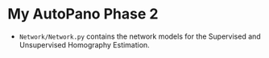 # My AutoPano Phase 2 #

* ```Network/Network.py``` contains the network models for the Supervised and Unsupervised Homography Estimation.
